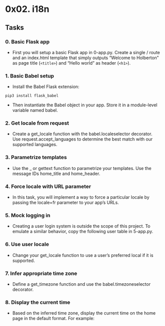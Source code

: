 # 0x02. i18n

## Tasks
### 0. Basic Flask app
- First you will setup a basic Flask app in 0-app.py. Create a single / route and an index.html template that simply outputs “Welcome to Holberton” as page title (`<title>`) and “Hello world” as header (`<h1>`).

### 1. Basic Babel setup
- Install the Babel Flask extension:
```
pip3 install flask_babel
```
- Then instantiate the Babel object in your app. Store it in a module-level variable named babel.

### 2. Get locale from request
- Create a get_locale function with the babel.localeselector decorator. Use request.accept_languages to determine the best match with our supported languages.

### 3. Parametrize templates
- Use the _ or gettext function to parametrize your templates. Use the message IDs home_title and home_header.

### 4. Force locale with URL parameter
- In this task, you will implement a way to force a particular locale by passing the locale=fr parameter to your app’s URLs.

### 5. Mock logging in
- Creating a user login system is outside the scope of this project. To emulate a similar behavior, copy the following user table in 5-app.py.

### 6. Use user locale
- Change your get_locale function to use a user’s preferred local if it is supported.

### 7. Infer appropriate time zone
- Define a get_timezone function and use the babel.timezoneselector decorator.

###  8. Display the current time
- Based on the inferred time zone, display the current time on the home page in the default format. For example:
